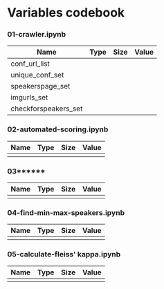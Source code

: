 <h1>Variables codebook</h1>

<h3>01-crawler.ipynb</h3>
<table>
  <thead> 
    <tr>
      <th>Name</th>
      <th>Type</th>
      <th>Size</th>
      <th>Value</th>
    </tr>
  </thead>
  <tbody>
     <tr>
      <td>conf_url_list</td>
      <td></td>
      <td></td>
      <td></td>
    </tr>
        <tr>
      <td>unique_conf_set</td>
      <td></td>
      <td></td>
      <td></td>
    </tr>
         <tr>
      <td>speakerspage_set</td>
      <td></td>
      <td></td>
      <td></td>
    </tr>
             <tr>
      <td>imgurls_set</td>
      <td></td>
      <td></td>
      <td></td>
    </tr>
                 <tr>
      <td>checkforspeakers_set</td>
      <td></td>
      <td></td>
      <td></td>
    </tr>
  </tbody>
</table>



<h3>02-automated-scoring.ipynb</h3>
<table>
  <thead> 
    <tr>
      <th>Name</th>
      <th>Type</th>
      <th>Size</th>
      <th>Value</th>
    </tr>
  </thead>
  <tbody>
    <tr>
      <td></td>
      <td></td>
      <td></td>
      <td></td>
    </tr>
  </tbody>
</table>


<h3>03******</h3>
<table>
  <thead> 
    <tr>
      <th>Name</th>
      <th>Type</th>
      <th>Size</th>
      <th>Value</th>
    </tr>
  </thead>
  <tbody>
        <tr>
      <td></td>
      <td></td>
      <td></td>
      <td></td>
    </tr>
  </tbody>
</table>


<h3>04-find-min-max-speakers.ipynb</h3>
<table>
  <thead> 
    <tr>
      <th>Name</th>
      <th>Type</th>
      <th>Size</th>
      <th>Value</th>
    </tr>
  </thead>
  <tbody>
        <tr>
      <td></td>
      <td></td>
      <td></td>
      <td></td>
    </tr>
  </tbody>
</table>

<h3>05-calculate-fleiss' kappa.ipynb</h3>
<table>
  <thead> 
    <tr>
      <th>Name</th>
      <th>Type</th>
      <th>Size</th>
      <th>Value</th>
    </tr>
  </thead>
  <tbody>
        <tr>
      <td></td>
      <td></td>
      <td></td>
      <td></td>
    </tr>
  </tbody>
</table>
